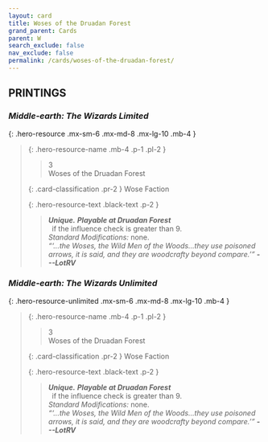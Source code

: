 ```yaml
---
layout: card
title: Woses of the Druadan Forest
grand_parent: Cards
parent: W
search_exclude: false
nav_exclude: false
permalink: /cards/woses-of-the-druadan-forest/
---
```


## PRINTINGS


### _Middle-earth: The Wizards Limited_

{: .hero-resource .mx-sm-6 .mx-md-8 .mx-lg-10 .mb-4 }
> {: .hero-resource-name .mb-4 .p-1 .pl-2 }
> > <div class="card-mp">3</div>
> > <div class="card-name">Woses of the Druadan Forest</div>
>
> {: .card-classification .pr-2 }
> Wose Faction
>
> {: .hero-resource-text .black-text .p-2 }
> > _**Unique.**_ ***Playable at Druadan Forest*** <br>&ensp;if the influence check is greater than 9.  <br>_Standard Modifications:_ none. <br>_“‘...the Woses, the Wild Men of the Woods...they use poisoned arrows, it is said, and they are woodcrafty beyond compare.’”_ ***---&#65279;LotRV*** 
> 

### _Middle-earth: The Wizards Unlimited_

{: .hero-resource-unlimited .mx-sm-6 .mx-md-8 .mx-lg-10 .mb-4 }
> {: .hero-resource-name .mb-4 .p-1 .pl-2 }
> > <div class="card-mp">3</div>
> > <div class="card-name">Woses of the Druadan Forest</div>
>
> {: .card-classification .pr-2 }
> Wose Faction
>
> {: .hero-resource-text .black-text .p-2 }
> > _**Unique.**_ ***Playable at Druadan Forest*** <br>&ensp;if the influence check is greater than 9.  <br>_Standard Modifications:_ none. <br>_“‘...the Woses, the Wild Men of the Woods...they use poisoned arrows, it is said, and they are woodcrafty beyond compare.’”_ ***---&#65279;LotRV*** 
> 
